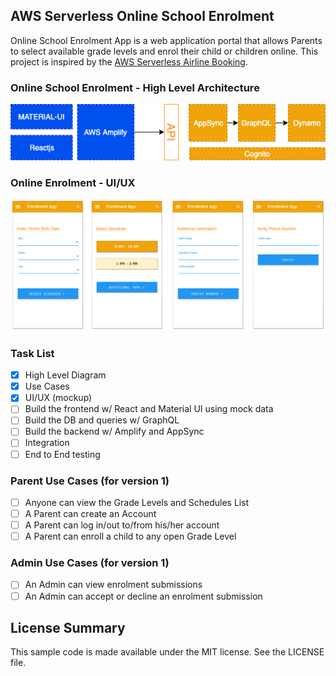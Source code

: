 ## AWS Serverless Online School Enrolment

Online School Enrolment App is a web application portal that allows Parents to select available grade levels and enrol their child or children online. This project is inspired by the [AWS Serverless Airline Booking](https://github.com/aws-samples/aws-serverless-airline-booking).

### Online School Enrolment - High Level Architecture

![Serverless Initial Architecture](./media/prototype-architecture.png)

### Online Enrolment - UI/UX

![Enrolment UI/UX](./media/enrollment-app-ui-flow.png)

### Task List

- [x] High Level Diagram
- [x] Use Cases
- [x] UI/UX (mockup)
- [ ] Build the frontend w/ React and Material UI using mock data
- [ ] Build the DB and queries w/ GraphQL
- [ ] Build the backend w/ Amplify and AppSync
- [ ] Integration
- [ ] End to End testing

### Parent Use Cases (for version 1)

- [ ] Anyone can view the Grade Levels and Schedules List
- [ ] A Parent can create an Account
- [ ] A Parent can log in/out to/from his/her account
- [ ] A Parent can enroll a child to any open Grade Level

### Admin Use Cases (for version 1)

- [ ] An Admin can view enrolment submissions
- [ ] An Admin can accept or decline an enrolment submission

## License Summary

This sample code is made available under the MIT license. See the LICENSE file.
